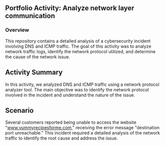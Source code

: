 ## Portfolio Activity: Analyze network layer communication

### Overview

This repository contains a detailed analysis of a cybersecurity incident involving DNS and ICMP traffic. The goal of this activity was to analyze network traffic logs, identify the network protocol utilized, and determine the cause of the network issue.

## Activity Summary
In this activity, we analyzed DNS and ICMP traffic using a network protocol analyzer tool. The main objective was to identify the network protocol involved in the incident and understand the nature of the issue.

## Scenario
Several customers reported being unable to access the website "www.yummyrecipesforme.com," receiving the error message "destination port unreachable." This incident required a detailed analysis of the network traffic to identify the root cause and address the issue.

